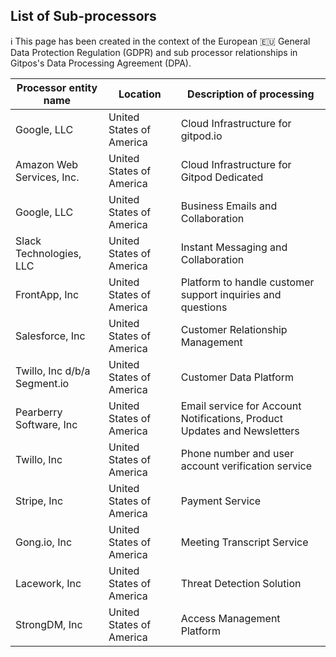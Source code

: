 <script context="module">
  export const prerender = true;
</script>
<script>
     import "$lib/assets/markdown-commons.scss";
</script>

<div class="prose max-w-none content-docs w-full">
<div class="text-center mt-8">

## List of Sub-processors

ℹ️ This page has been created in the context of the European 🇪🇺 General Data Protection Regulation (GDPR) and sub processor relationships in Gitpos's Data Processing Agreement (DPA).

</div>

| Processor entity name        | Location                 | Description of processing                                                |
| ---------------------------- | ------------------------ | ------------------------------------------------------------------------ |
| Google, LLC                  | United States of America | Cloud Infrastructure for gitpod.io                                       |
| Amazon Web Services, Inc.    | United States of America | Cloud Infrastructure for Gitpod Dedicated                                |
| Google, LLC                  | United States of America | Business Emails and Collaboration                                        |
| Slack Technologies, LLC      | United States of America | Instant Messaging and Collaboration                                      |
| FrontApp, Inc                | United States of America | Platform to handle customer support inquiries and questions              |
| Salesforce, Inc              | United States of America | Customer Relationship Management                                         |
| Twillo, Inc d/b/a Segment.io | United States of America | Customer Data Platform                                                   |
| Pearberry Software, Inc      | United States of America | Email service for Account Notifications, Product Updates and Newsletters |
| Twillo, Inc                  | United States of America | Phone number and user account verification service                       |
| Stripe, Inc                  | United States of America | Payment Service                                                          |
| Gong.io, Inc                 | United States of America | Meeting Transcript Service                                               |
| Lacework, Inc                | United States of America | Threat Detection Solution                                                |
| StrongDM, Inc                | United States of America | Access Management Platform                                               |

</div>
